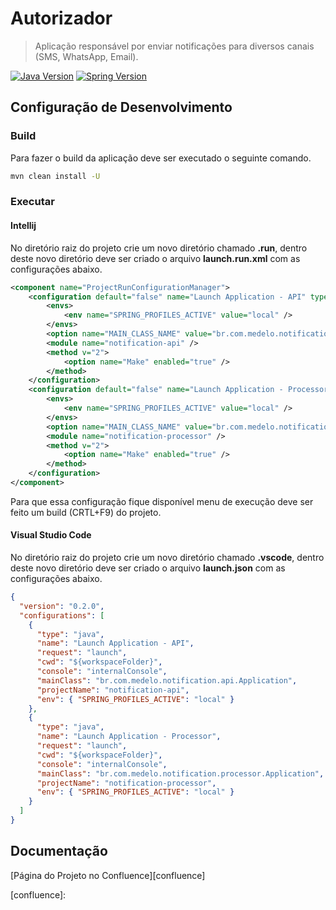 # Autorizador

> Aplicação responsável por enviar notificações para diversos canais (SMS, WhatsApp, Email).

[![Java Version][java-image]][java-url]
[![Spring Version][spring-image]][spring-url]

## Configuração de Desenvolvimento

### Build

Para fazer o build da aplicação deve ser executado o seguinte comando.

```sh
mvn clean install -U
```

### Executar

#### Intellij

No diretório raiz do projeto crie um novo diretório chamado __.run__, dentro deste novo diretório deve ser criado o arquivo __launch.run.xml__ com as configurações abaixo.

```xml
<component name="ProjectRunConfigurationManager">
    <configuration default="false" name="Launch Application - API" type="Application" factoryName="Application">
        <envs>
            <env name="SPRING_PROFILES_ACTIVE" value="local" />
        </envs>
        <option name="MAIN_CLASS_NAME" value="br.com.medelo.notification.api.Application" />
        <module name="notification-api" />
        <method v="2">
            <option name="Make" enabled="true" />
        </method>
    </configuration>
    <configuration default="false" name="Launch Application - Processor" type="Application" factoryName="Application">
        <envs>
            <env name="SPRING_PROFILES_ACTIVE" value="local" />
        </envs>
        <option name="MAIN_CLASS_NAME" value="br.com.medelo.notification.processor.Application" />
        <module name="notification-processor" />
        <method v="2">
            <option name="Make" enabled="true" />
        </method>
    </configuration>
</component>
```

Para que essa configuração fique disponível menu de execução deve ser feito um build (CRTL+F9) do projeto.

#### Visual Studio Code

No diretório raiz do projeto crie um novo diretório chamado __.vscode__, dentro deste novo diretório deve ser criado o arquivo __launch.json__ com as configurações abaixo.

```json
{
  "version": "0.2.0",
  "configurations": [
    {
      "type": "java",
      "name": "Launch Application - API",
      "request": "launch",
      "cwd": "${workspaceFolder}",
      "console": "internalConsole",
      "mainClass": "br.com.medelo.notification.api.Application",
      "projectName": "notification-api",
      "env": { "SPRING_PROFILES_ACTIVE": "local" }
    },
    {
      "type": "java",
      "name": "Launch Application - Processor",
      "request": "launch",
      "cwd": "${workspaceFolder}",
      "console": "internalConsole",
      "mainClass": "br.com.medelo.notification.processor.Application",
      "projectName": "notification-processor",
      "env": { "SPRING_PROFILES_ACTIVE": "local" }
    }
  ]
}
```

## Documentação

[Página do Projeto no Confluence][confluence]

<!-- Markdown link & img dfn's -->
[java-image]: https://img.shields.io/badge/Java-v17-green
[spring-image]: https://img.shields.io/badge/Spring--Boot-v2.7.9-green
[java-url]: https://docs.oracle.com/en/java/javase/17/
[spring-url]: https://mvnrepository.com/artifact/org.springframework.boot/spring-boot-dependencies/2.7.9
[confluence]: 